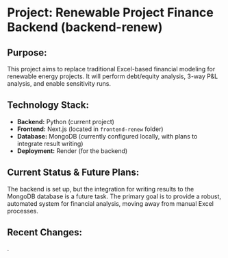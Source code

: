 # Project: Renewable Project Finance Backend (backend-renew)

## Purpose:
This project aims to replace traditional Excel-based financial modeling for renewable energy projects. It will perform debt/equity analysis, 3-way P&L analysis, and enable sensitivity runs.

## Technology Stack:
- **Backend:** Python (current project)
- **Frontend:** Next.js (located in `frontend-renew` folder)
- **Database:** MongoDB (currently configured locally, with plans to integrate result writing)
- **Deployment:** Render (for the backend)

## Current Status & Future Plans:
The backend is set up, but the integration for writing results to the MongoDB database is a future task. The primary goal is to provide a robust, automated system for financial analysis, moving away from manual Excel processes.

## Recent Changes:

.